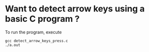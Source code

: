 # Want to detect arrow keys using a basic C program ?

To run the program, execute <br />
```
gcc detect_arrow_keys_press.c
./a.out
```
